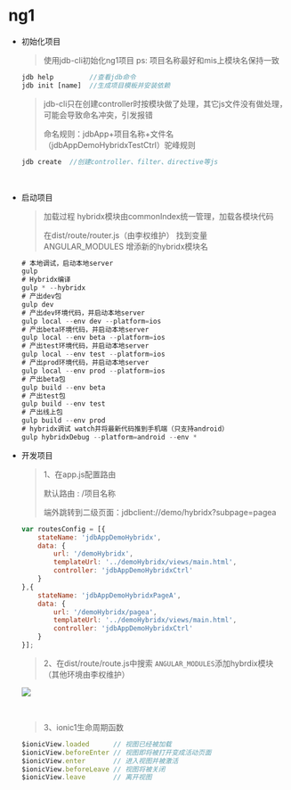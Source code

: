 # ng1

- 初始化项目

  > 使用jdb-cli初始化ng1项目   ps: 项目名称最好和mis上模块名保持一致

  ```javascript
  jdb help         //查看jdb命令
  jdb init [name]  //生成项目模板并安装依赖
  ```

  > jdb-cli只在创建controller时按模块做了处理，其它js文件没有做处理，可能会导致命名冲突，引发报错
  >
  > 命名规则：jdbApp+项目名称+文件名（jdbAppDemoHybridxTestCtrl）驼峰规则

  ```javascript
  jdb create  //创建controller、filter、directive等js
  ```

  ​


- 启动项目

  > 加载过程  hybridx模块由commonIndex统一管理，加载各模块代码
  >
  > 在dist/route/router.js（由李权维护）  找到变量 ANGULAR_MODULES 增添新的hybridx模块名

  ```javascript
  # 本地调试，启动本地server
  gulp
  # Hybridx编译
  gulp * --hybridx
  # 产出dev包
  gulp dev
  # 产出dev环境代码，并启动本地server
  gulp local --env dev --platform=ios
  # 产出beta环境代码，并启动本地server
  gulp local --env beta --platform=ios
  # 产出test环境代码，并启动本地server
  gulp local --env test --platform=ios
  # 产出prod环境代码，并启动本地server
  gulp local --env prod --platform=ios
  # 产出beta包
  gulp build --env beta
  # 产出test包
  gulp build --env test
  # 产出线上包
  gulp build --env prod
  # hybridx调试 watch并将最新代码推到手机端（只支持android）
  gulp hybridxDebug --platform=android --env *
  ```

- 开发项目

  > 1、在app.js配置路由
  >
  > 默认路由 : /项目名称
  >
  > 端外跳转到二级页面：jdbclient://demo/hybridx?subpage=pagea   

  ```javascript
  var routesConfig = [{
      stateName: 'jdbAppDemoHybridx',
      data: {
          url: '/demoHybridx',
          templateUrl: '../demoHybridx/views/main.html',
          controller: 'jdbAppDemoHybridxCtrl'
      }
  },{
      stateName: 'jdbAppDemoHybridxPageA',
      data: {
          url: '/demoHybridx/pagea',
          templateUrl: '../demoHybridx/views/main.html',
          controller: 'jdbAppDemoHybridxCtrl'
      }
  }];
  ```

  > 2、在dist/route/route.js中搜索 `ANGULAR_MODULES`添加hybrdix模块（其他环境由李权维护）

  ![](http://officalcms.b0.upaiyun.com/2017/0906/20170906023503361.png)

  ​

  > 3、ionic1生命周期函数 

  ```javascript
  $ionicView.loaded      // 视图已经被加载
  $ionicView.beforeEnter // 视图即将被打开变成活动页面
  $ionicView.enter       // 进入视图并被激活
  $ionicView.beforeLeave // 视图将被关闭
  $ionicView.leave       // 离开视图
  ```

  ​